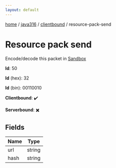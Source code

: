 ```yaml
---
layout: default
---
```


[home](/)  /  [java316](/protocol/java316)  /  [clientbound](/protocol/java316/clientbound)  /  resource-pack-send

# Resource pack send

Encode/decode this packet in [Sandbox](../../../sandbox/java316#clientbound.resource_pack_send)

**Id**: 50

**Id** (hex): 32

**Id** (bin): 00110010

**Clientbound**: ✔️

**Serverbound**: ✖️

## Fields

Name | Type
---|---
url | string
hash | string
